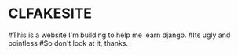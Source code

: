 # CLFAKESITE
#This is a website I'm building to help me learn django.
#Its ugly and pointless
#So don't look at it, thanks.
